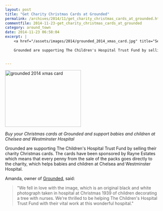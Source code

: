 ```yaml
---
layout: post
title: "Get Charity Christmas Cards at Grounded"
permalink: /archives/2014/11/get_charity_christmas_cards_at_grounded.html
commentfile: 2014-11-23-get_charity_christmas_cards_at_grounded
category: around_town
date: 2014-11-23 06:58:04
excerpt: |
    <a href="/assets/images/2014/grounded_2014_xmas_card.jpg" title="See larger version of - grounded 2014 xmas card"><img src="/assets/images/2014/grounded_2014_xmas_card_thumb.jpg" width="150" height="112" alt="grounded 2014 xmas card" class="photo right" /></a>
    
    Grounded are supporting The Children's Hospital Trust Fund by selling their charity Christmas cards. The cards have been sponsored by Rayne Estates which means that every penny from the sale of the packs goes directly to the charity, which helps babies and children at Chelsea and Westminster Hospital.
    

---
```


<a href="/assets/images/2014/grounded_2014_xmas_card.jpg" title="See larger version of - grounded 2014 xmas card"><img src="/assets/images/2014/grounded_2014_xmas_card_thumb.jpg" width="250" height="187" alt="grounded 2014 xmas card" class="photo right" /></a>

*Buy your Christmas cards at Grounded and support babies and children ‎at Chelsea and Westminster Hospital*

Grounded are supporting The Children's Hospital Trust Fund by selling their charity Christmas cards. The cards have been sponsored by Rayne Estates which means that every penny from the sale of the packs goes directly to the charity, which helps babies and children at Chelsea and Westminster Hospital.

Amanda, owner of [Grounded](/directory/restaurant/201411230151), said:

> "We fell in love with the image, which is an original black and white photograph taken in hospital at Christmas ‎1939 of children decorating a tree with nurses. We're thrilled to be helping The Children's Hospital Trust Fund with their vital work at this wonderful hospital."
